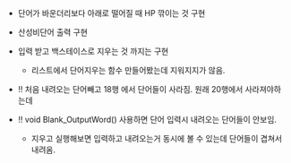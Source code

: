 - 단어가 바운더리보다 아래로 떨어질 때  HP 깎이는 것 구현

- 산성비단어 출력 구현

- 입력 받고 백스테이스로 지우는 것 까지는 구현
    - 리스트에서 단어지우는 함수 만들어봤는데 지워지지가 않음.

- !!    처음 내려오는 단어빼고 18행 에서 단어들이 사라짐. 원래 20행에서 사라져야하는데

- !!    void Blank_OutputWord() 사용하면 단어 입력시 내려오는 단어들이 안보임.
    - 지우고 실행해보면 입력하고 내려오는거 동시에 볼 수 있는데 단어들이 겹쳐서 내려옴.
